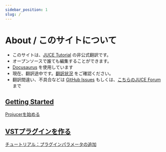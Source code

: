 ```yaml
---
sidebar_position: 1
slug: /
---
```


# About / このサイトについて

- このサイトは、[JUCE Tutorial](https://juce.com/learn/tutorials/) の非公式翻訳です。
- オープンソースで誰ても編集することができます。
- [Docusaurus](https://docusaurus.io/) を使用しています
- 現在、翻訳途中です。[翻訳状況](https://github.com/m1m0zzz/juce-tutorial-ja#status) をご確認ください。
- 翻訳間違い、不具合などは [GitHub Issues](https://github.com/m1m0zzz/juce-tutorial-ja/issues) もしくは、[こちらのJUCE Forum](https://forum.juce.com/t/translate-the-tutorial-documentation-into-japanese/60223) まで

## [Getting Started](/category/getting-started/)

[Projucerを始める](/getting-started/tutorial_new_projucer_project/)

## [VSTプラグインを作る](/category/plugins/)
[チュートリアル：プラグインパラメータの追加](/plugins/tutorial_audio_parameter/)
